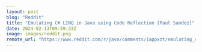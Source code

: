 ```yaml
---
layout: post
blog: "Reddit"
title: "Emulating C# LINQ in Java using Code Reflection [Paul Sandoz]"
date: 2024-02-13T09:59:33Z
image: images/reddit.png
remote_url: "https://www.reddit.com/r/java/comments/1appxzt/emulating_c_linq_in_java_using_code_reflection/"
---
```

